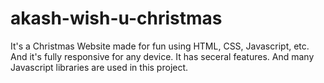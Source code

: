 # akash-wish-u-christmas
It's a Christmas Website made for fun using HTML, CSS, Javascript, etc. And it's fully responsive for any device. It has seceral features. And many Javascript libraries are used in this project.
